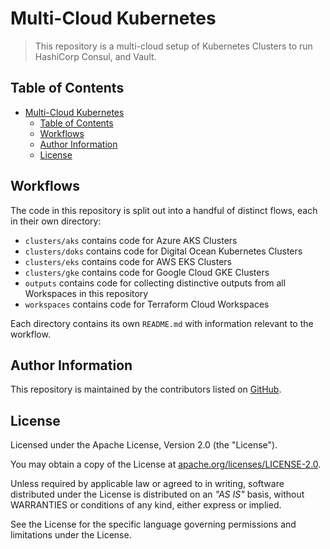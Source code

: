 # Multi-Cloud Kubernetes

> This repository is a multi-cloud setup of Kubernetes Clusters to run HashiCorp Consul, and Vault.

## Table of Contents

- [Multi-Cloud Kubernetes](#multi-cloud-kubernetes)
  - [Table of Contents](#table-of-contents)
  - [Workflows](#workflows)
  - [Author Information](#author-information)
  - [License](#license)

## Workflows

The code in this repository is split out into a handful of distinct flows, each in their own directory:

* `clusters/aks` contains code for Azure AKS Clusters
* `clusters/doks` contains code for Digital Ocean Kubernetes Clusters
* `clusters/eks` contains code for AWS EKS Clusters
* `clusters/gke` contains code for Google Cloud GKE Clusters
* `outputs` contains code for collecting distinctive outputs from all Workspaces in this repository
* `workspaces` contains code for Terraform Cloud Workspaces

Each directory contains its own `README.md` with information relevant to the workflow.

## Author Information

This repository is maintained by the contributors listed on [GitHub](https://github.com/ksatirli/multi-cloud-kubernetes/graphs/contributors).

## License

Licensed under the Apache License, Version 2.0 (the "License").

You may obtain a copy of the License at [apache.org/licenses/LICENSE-2.0](http://www.apache.org/licenses/LICENSE-2.0).

Unless required by applicable law or agreed to in writing, software distributed under the License is distributed on an _"AS IS"_ basis, without WARRANTIES or conditions of any kind, either express or implied.

See the License for the specific language governing permissions and limitations under the License.
